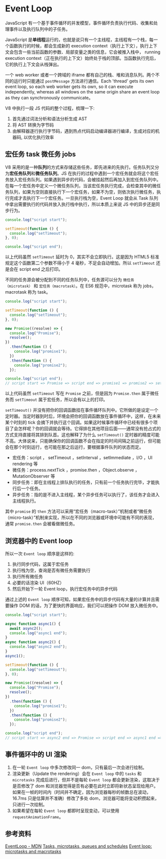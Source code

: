 # Event Loop

JavaScript 有一个基于事件循环的并发模型，事件循环负责执行代码、收集和处理事件以及执行队列中的子任务。

JavaScript 是**单线程**运行的，也就是说只有一个主线程，主线程有一个栈，每一个函数执行的时候，都会生成新的 execution context（执行上下文），执行上下文会包含一些当前函数的参数、局部变量之类的信息，它会被推入栈中， running execution context（正在执行的上下文）始终处于栈的顶部。当函数执行完后，它的执行上下文会从栈弹出。

一个 web worker 或者一个跨域的 iframe 都有自己的栈、堆和消息队列。两个不同的运行时只能通过 `postMessage` 方法进行通信。Each 'thread' gets its own event loop, so each web worker gets its own, so it can execute independently, whereas all windows on the same origin share an event loop as they can synchronously communicate。

V8 中执行一段 JS 代码的整个过程，梳理一下:

1. 首先通过词法分析和语法分析生成 AST
2. 将 AST 转换为字节码
3. 由解释器逐行执行字节码，遇到热点代码启动编译器进行编译，生成对应的机器码, 以优化执行效率

## 宏任务 task 微任务 jobs

V8 采用的是一种**队列**的方式来存储这些任务，即先进来的先执行。任务队列又分为**宏任务队列**和**微任务队列**。JS 在执行的过程中遇到一个宏任务就会将这个宏任务放入宏任务队列。如果遇到异步的代码，会被挂起然后再加入到宏任务队列中。在每一个宏任务中定义一个微任务队列，当该宏任务执行完成，会检查其中的微任务队列，如果为空则直接执行下一个宏任务，如果不为空，则依次执行微任务，执行完成才去执行下一个宏任务。一旦执行栈为空，Event Loop 就会从 Task 队列中拿出需要执行的代码并放入执行栈中执行，所以本质上来说 JS 中的异步还是同步行为。

```js
console.log("script start");

setTimeout(function () {
  console.log("setTimeout");
}, 0);

console.log("script end");
```

以上代码虽然 `setTimeout` 延时为 0，其实不会立即执行。这是因为 HTML5 标准规定这个函数第二个参数不得小于 4 毫秒，不足会自动增加。所以 `setTimeout` 还是会在 script end 之后打印。

不同的任务源会被分配到不同的任务队列中，任务源可以分为 `微任务（microtask）` 和 `宏任务（macrotask）`。在 ES6 规范中，microtask 称为 jobs，macrotask 称为 task。

```js
console.log("script start");

setTimeout(function () {
  console.log("setTimeout");
}, 0);

new Promise((resolve) => {
  console.log("Promise");
  resolve();
})
  .then(function () {
    console.log("promise1");
  })
  .then(function () {
    console.log("promise2");
  });

console.log("script end");
// script start => Promise => script end => promise1 => promise2 => setTimeout
```

以上代码虽然 `setTimeout` 写在 `Promise` 之前，但是因为 `Promise.then` 属于微任务而 `setTimeout` 属于宏任务，所以会有以上的打印。

`setTimeout()` 并没有把你的回调函数挂在事件循环队列中。它所做的是设定一个定时器。当定时器到时后，环境会把你的回调函数放在事件循环中，这样，在未来某个时刻的 tick 会摘下并执行这个回调。如果这时候事件循环中已经有很多个项目了会怎样呢？你的回调就会等待。它得排在其他项目后面——通常没有抢占式的方式支持直接将其排到队首。这也解释了为什么 `setTimeout()` 定时器的精度可能不高。大体说来，只能确保你的回调函数不会在指定的时间间隔之前运行，但可能会在那个时刻运行，也可能在那之后运行，要根据事件队列的状态而定。

- 宏任务：script ， setTimeout ，setInterval ，setImmediate ，I/O ，UI rendering 等
- 微任务：process.nextTick ，promise.then ，Object.observe ，MutationObserver 等
- 同步任务：即在主线程上排队执行的任务，只有前一个任务执行完毕，才能执行后一个任务。
- 异步任务：指的是不进入主线程，某个异步任务可以执行了，该任务才会进入主线程执行。

其中 `promise` 的 `then` 方法可以采用“宏任务（macro-task）”机制或者“微任务（micro-task）”机制来实现，所以在不同的浏览器或环境中可能有不同的表现，通常 `promise.then` 会被看做微任务。

## 浏览器中的 Event loop

所以一次 `Event loop` 顺序是这样的:

1. 执行同步代码，这属于宏任务
2. 执行栈为空，查询是否有微任务需要执行
3. 执行所有微任务
4. 必要的话渲染 UI（60HZ）
5. 然后开始下一轮 Event loop，执行宏任务中的异步代码

通过上述的 `Event loop` 顺序可知，如果宏任务中的异步代码有大量的计算并且需要操作 DOM 的话，为了更快的界面响应，我们可以把操作 DOM 放入微任务中。

```js
console.log("script start");

async function async1() {
  await async2();
  console.log("async1 end");
}
async function async2() {
  console.log("async2 end");
}
async1();

setTimeout(function () {
  console.log("setTimeout");
}, 0);

new Promise((resolve) => {
  console.log("Promise");
  resolve();
})
  .then(function () {
    console.log("promise1");
  })
  .then(function () {
    console.log("promise2");
  });

console.log("script end");
// script start => async2 end => Promise => script end => async1 end => promise1 => promise2 => setTimeout
```

## 事件循环中的 UI 渲染

1. 在一轮 `Event loop` 中多次修改同一 dom，只有最后一次会进行绘制。
2. 渲染更新（Update the rendering）会在 `Event loop` 中的 `tasks` 和 `microtasks` 完成后进行，但并不是每轮 `Event loop` 都会更新渲染，这取决于是否修改了 dom 和浏览器觉得是否有必要在此时立即将新状态呈现给用户。如果在一帧的时间内（时间并不确定，因为浏览器每秒的帧数总在波动，16.7ms 只是估算并不准确）修改了多处 dom，浏览器可能将变动积攒起来，只进行一次绘制。
3. 如果希望在每轮 `Event loop` 都即时呈现变动，可以使用 `requestAnimationFrame`。

## 参考资料

[EventLoop - MDN](https://developer.mozilla.org/en-US/docs/Web/JavaScript/EventLoop)
[Tasks, microtasks, queues and schedules](https://jakearchibald.com/2015/tasks-microtasks-queues-and-schedules/)
[Event loop: microtasks and macrotasks](https://javascript.info/event-loop)

